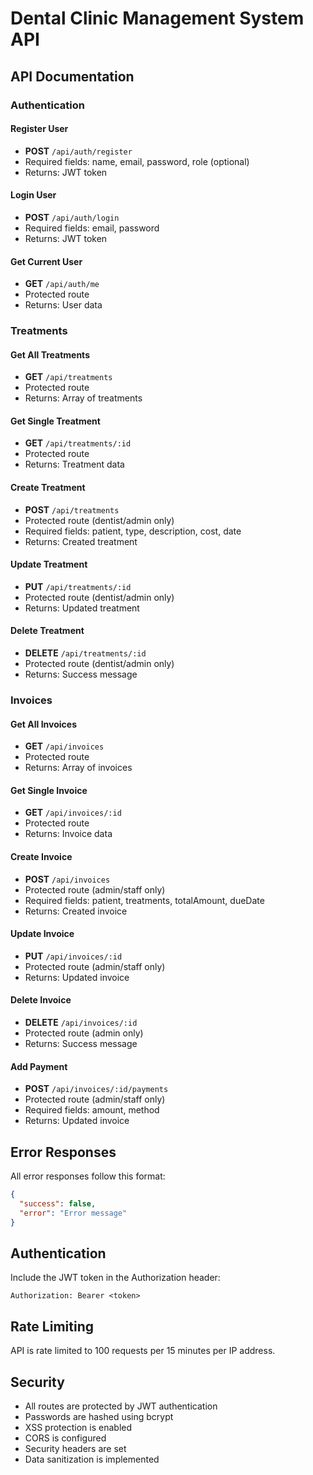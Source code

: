# Dental Clinic Management System API

## API Documentation

### Authentication

#### Register User
- **POST** `/api/auth/register`
- Required fields: name, email, password, role (optional)
- Returns: JWT token

#### Login User
- **POST** `/api/auth/login`
- Required fields: email, password
- Returns: JWT token

#### Get Current User
- **GET** `/api/auth/me`
- Protected route
- Returns: User data

### Treatments

#### Get All Treatments
- **GET** `/api/treatments`
- Protected route
- Returns: Array of treatments

#### Get Single Treatment
- **GET** `/api/treatments/:id`
- Protected route
- Returns: Treatment data

#### Create Treatment
- **POST** `/api/treatments`
- Protected route (dentist/admin only)
- Required fields: patient, type, description, cost, date
- Returns: Created treatment

#### Update Treatment
- **PUT** `/api/treatments/:id`
- Protected route (dentist/admin only)
- Returns: Updated treatment

#### Delete Treatment
- **DELETE** `/api/treatments/:id`
- Protected route (dentist/admin only)
- Returns: Success message

### Invoices

#### Get All Invoices
- **GET** `/api/invoices`
- Protected route
- Returns: Array of invoices

#### Get Single Invoice
- **GET** `/api/invoices/:id`
- Protected route
- Returns: Invoice data

#### Create Invoice
- **POST** `/api/invoices`
- Protected route (admin/staff only)
- Required fields: patient, treatments, totalAmount, dueDate
- Returns: Created invoice

#### Update Invoice
- **PUT** `/api/invoices/:id`
- Protected route (admin/staff only)
- Returns: Updated invoice

#### Delete Invoice
- **DELETE** `/api/invoices/:id`
- Protected route (admin only)
- Returns: Success message

#### Add Payment
- **POST** `/api/invoices/:id/payments`
- Protected route (admin/staff only)
- Required fields: amount, method
- Returns: Updated invoice

## Error Responses

All error responses follow this format:
```json
{
  "success": false,
  "error": "Error message"
}
```

## Authentication

Include the JWT token in the Authorization header:
```
Authorization: Bearer <token>
```

## Rate Limiting

API is rate limited to 100 requests per 15 minutes per IP address.

## Security

- All routes are protected by JWT authentication
- Passwords are hashed using bcrypt
- XSS protection is enabled
- CORS is configured
- Security headers are set
- Data sanitization is implemented 
